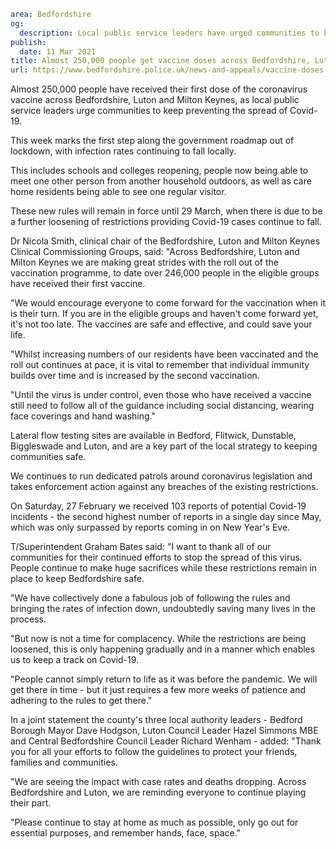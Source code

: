 ```yaml
area: Bedfordshire
og:
  description: Local public service leaders have urged communities to keep preventing the spread of Covid-19
publish:
  date: 11 Mar 2021
title: Almost 250,000 people get vaccine doses across Bedfordshire, Luton and Milton Keynes
url: https://www.bedfordshire.police.uk/news-and-appeals/vaccine-doses-bedfordshire-mar21
```

Almost 250,000 people have received their first dose of the coronavirus vaccine across Bedfordshire, Luton and Milton Keynes, as local public service leaders urge communities to keep preventing the spread of Covid-19.

This week marks the first step along the government roadmap out of lockdown, with infection rates continuing to fall locally.

This includes schools and colleges reopening, people now being able to meet one other person from another household outdoors, as well as care home residents being able to see one regular visitor.

These new rules will remain in force until 29 March, when there is due to be a further loosening of restrictions providing Covid-19 cases continue to fall.

Dr Nicola Smith, clinical chair of the Bedfordshire, Luton and Milton Keynes Clinical Commissioning Groups, said: "Across Bedfordshire, Luton and Milton Keynes we are making great strides with the roll out of the vaccination programme, to date over 246,000 people in the eligible groups have received their first vaccine.

"We would encourage everyone to come forward for the vaccination when it is their turn. If you are in the eligible groups and haven't come forward yet, it's not too late. The vaccines are safe and effective, and could save your life.

"Whilst increasing numbers of our residents have been vaccinated and the roll out continues at pace, it is vital to remember that individual immunity builds over time and is increased by the second vaccination.

"Until the virus is under control, even those who have received a vaccine still need to follow all of the guidance including social distancing, wearing face coverings and hand washing."

Lateral flow testing sites are available in Bedford, Flitwick, Dunstable, Biggleswade and Luton, and are a key part of the local strategy to keeping communities safe.

We continues to run dedicated patrols around coronavirus legislation and takes enforcement action against any breaches of the existing restrictions.

On Saturday, 27 February we received 103 reports of potential Covid-19 incidents - the second highest number of reports in a single day since May, which was only surpassed by reports coming in on New Year's Eve.

T/Superintendent Graham Bates said: "I want to thank all of our communities for their continued efforts to stop the spread of this virus. People continue to make huge sacrifices while these restrictions remain in place to keep Bedfordshire safe.

"We have collectively done a fabulous job of following the rules and bringing the rates of infection down, undoubtedly saving many lives in the process.

"But now is not a time for complacency. While the restrictions are being loosened, this is only happening gradually and in a manner which enables us to keep a track on Covid-19.

"People cannot simply return to life as it was before the pandemic. We will get there in time - but it just requires a few more weeks of patience and adhering to the rules to get there."

In a joint statement the county's three local authority leaders - Bedford Borough Mayor Dave Hodgson, Luton Council Leader Hazel Simmons MBE and Central Bedfordshire Council Leader Richard Wenham \- added: "Thank you for all your efforts to follow the guidelines to protect your friends, families and communities.

"We are seeing the impact with case rates and deaths dropping. Across Bedfordshire and Luton, we are reminding everyone to continue playing their part.

"Please continue to stay at home as much as possible, only go out for essential purposes, and remember hands, face, space."
